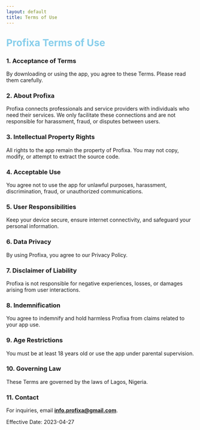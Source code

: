 ```yaml
---
layout: default
title: Terms of Use
---
```


## <span style="color:skyblue; font-size:26px;">Profixa Terms of Use</span>

### 1. Acceptance of Terms
By downloading or using the app, you agree to these Terms. Please read them carefully.

### 2. About Profixa
Profixa connects professionals and service providers with individuals who need their services. We only facilitate these connections and are not responsible for harassment, fraud, or disputes between users.

### 3. Intellectual Property Rights
All rights to the app remain the property of Profixa. You may not copy, modify, or attempt to extract the source code.

### 4. Acceptable Use
You agree not to use the app for unlawful purposes, harassment, discrimination, fraud, or unauthorized communications.

### 5. User Responsibilities
Keep your device secure, ensure internet connectivity, and safeguard your personal information.

### 6. Data Privacy
By using Profixa, you agree to our Privacy Policy.

### 7. Disclaimer of Liability
Profixa is not responsible for negative experiences, losses, or damages arising from user interactions.

### 8. Indemnification
You agree to indemnify and hold harmless Profixa from claims related to your app use.

### 9. Age Restrictions
You must be at least 18 years old or use the app under parental supervision.

### 10. Governing Law
These Terms are governed by the laws of Lagos, Nigeria.

### 11. Contact
For inquiries, email **info.profixa@gmail.com**.

Effective Date: 2023-04-27

